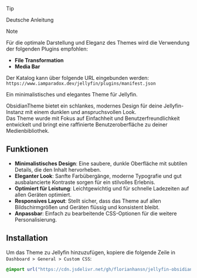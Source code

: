 > [!TIP]
> Deutsche Anleitung

> [!NOTE]
> Für die optimale Darstellung und Eleganz des Themes wird die Verwendung der folgenden Plugins empfohlen:
>
> - **File Transformation**
> - **Media Bar**
>
> Der Katalog kann über folgende URL eingebunden werden:  
> `https://www.iamparadox.dev/jellyfin/plugins/manifest.json`

Ein minimalistisches und elegantes Theme für Jellyfin.

ObsidianTheme bietet ein schlankes, modernes Design für deine Jellyfin-Instanz mit einem dunklen und anspruchsvollen Look.  
Das Theme wurde mit Fokus auf Einfachheit und Benutzerfreundlichkeit entwickelt und bringt eine raffinierte Benutzeroberfläche zu deiner Medienbibliothek.

## Funktionen

- **Minimalistisches Design**: Eine saubere, dunkle Oberfläche mit subtilen Details, die den Inhalt hervorheben.
- **Eleganter Look**: Sanfte Farbübergänge, moderne Typografie und gut ausbalancierte Kontraste sorgen für ein stilvolles Erlebnis.
- **Optimiert für Leistung**: Leichtgewichtig und für schnelle Ladezeiten auf allen Geräten optimiert.
- **Responsives Layout**: Stellt sicher, dass das Theme auf allen Bildschirmgrößen und Geräten flüssig und konsistent bleibt.
- **Anpassbar**: Einfach zu bearbeitende CSS-Optionen für die weitere Personalisierung.

## Installation

Um das Theme zu Jellyfin hinzuzufügen, kopiere die folgende Zeile in `Dashboard > General > Custom CSS`:

```css
@import url("https://cdn.jsdelivr.net/gh/florianhansn/jellyfin-obsidian-theme/theme.min.css"); 
```
